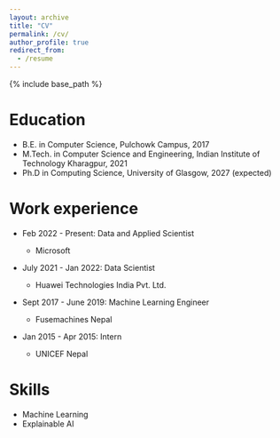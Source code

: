 ```yaml
---
layout: archive
title: "CV"
permalink: /cv/
author_profile: true
redirect_from:
  - /resume
---
```


{% include base_path %}

Education
======
* B.E. in Computer Science, Pulchowk Campus, 2017
* M.Tech. in Computer Science and Engineering, Indian Institute of Technology Kharagpur, 2021
* Ph.D in Computing Science, University of Glasgow, 2027 (expected)

Work experience
======
* Feb 2022 - Present: Data and Applied Scientist
  * Microsoft

* July 2021 - Jan 2022: Data Scientist
  * Huawei Technologies India Pvt. Ltd.

* Sept 2017 - June 2019: Machine Learning Engineer
  * Fusemachines Nepal

* Jan 2015 - Apr 2015: Intern
  * UNICEF Nepal
  
Skills
======
* Machine Learning
* Explainable AI
